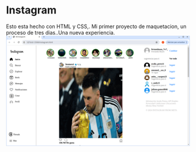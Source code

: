# Instagram
Esto esta hecho con HTML y CSS,. Mi primer proyecto de maquetacion, un proceso de tres dias..Una nueva experiencia.
![alt text](image-1.png)